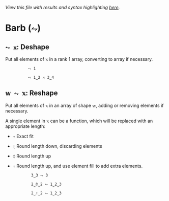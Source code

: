 *View this file with results and syntax highlighting [here](https://mlochbaum.github.io/BQN/help/deshape_reshape.html).*

# Barb (`⥊`)

## `⥊ 𝕩`: Deshape

Put all elements of `𝕩` in a rank 1 array, converting to array if necessary.

              ⥊ 1

              ⥊ 1‿2 ≍ 3‿4



## `𝕨 ⥊ 𝕩`: Reshape

Put all elements of `𝕩` in an array of shape `𝕨`, adding or removing elements if necessary.

A single element in `𝕩` can be a function, which will be replaced with an appropriate length:
- `∘` Exact fit
- `⌊` Round length down, discarding elements
- `⌽` Round length up
- `↑` Round length up, and use element fill to add extra elements.

              3‿3 ⥊ 3

              2‿⌽‿2 ⥊ 1‿2‿3

              2‿↑‿2 ⥊ 1‿2‿3
